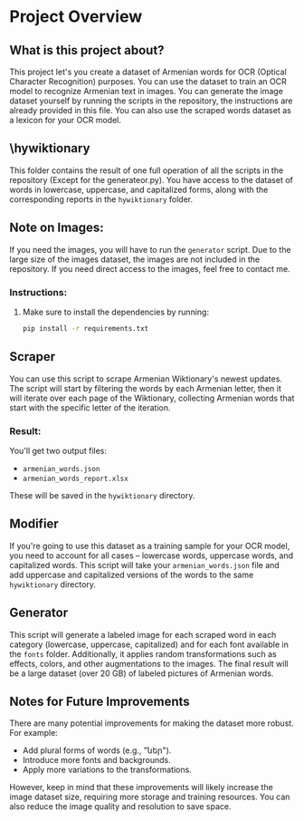 # Project Overview

## What is this project about?
This project let's you create a dataset of Armenian words for OCR (Optical Character Recognition) purposes. You can use the dataset to train an OCR model to recognize Armenian text in images.
You can generate the image dataset yourself by running the scripts in the repository, the instructions are already provided in this file.
You can also use the scraped words dataset as a lexicon for your OCR model.

## \hywiktionary

This folder contains the result of one full operation of all the scripts in the repository (Except for the generateor.py). You have access to the dataset of words in lowercase, uppercase, and capitalized forms, along with the corresponding reports in the `hywiktionary` folder. 

## Note on Images:
If you need the images, you will have to run the `generator` script. Due to the large size of the images dataset, the images are not included in the repository. If you need direct access to the images, feel free to contact me.

### Instructions:
1. Make sure to install the dependencies by running:
   ```bash
   pip install -r requirements.txt

## Scraper
You can use this script to scrape Armenian Wiktionary's newest updates. The script will start by filtering the words by each Armenian letter, then it will iterate over each page of the Wiktionary, collecting Armenian words that start with the specific letter of the iteration. 

### Result:
You'll get two output files:
- `armenian_words.json`
- `armenian_words_report.xlsx`

These will be saved in the `hywiktionary` directory.

## Modifier
If you're going to use this dataset as a training sample for your OCR model, you need to account for all cases – lowercase words, uppercase words, and capitalized words. This script will take your `armenian_words.json` file and add uppercase and capitalized versions of the words to the same `hywiktionary` directory.

## Generator
This script will generate a labeled image for each scraped word in each category (lowercase, uppercase, capitalized) and for each font available in the `fonts` folder. Additionally, it applies random transformations such as effects, colors, and other augmentations to the images. The final result will be a large dataset (over 20 GB) of labeled pictures of Armenian words.

## Notes for Future Improvements
There are many potential improvements for making the dataset more robust. For example:
- Add plural forms of words (e.g., "ներ").
- Introduce more fonts and backgrounds.
- Apply more variations to the transformations.

However, keep in mind that these improvements will likely increase the image dataset size, requiring more storage and training resources. You can also reduce the image quality and resolution to save space.
